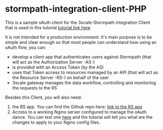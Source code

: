 # stormpath-integration-client-PHP
This is a sample oAuth client for the 3scale-Stormpath integration Client that is used in this tutorial [tutorial link here]()

It is not intended for a production environment. It's main purpose is to be simple and clear enough so that most people can understand how using an oAuth flow, you can:
* develop a client app that authenticates users against Stormpath (that will act as the Authorization Server -AS-)
* is provided with an Access Token (by the AS)
* uses that Token access to resources managed by an API (that will act as the Resource Server -RS-) on behalf of the user
* 3scale gateway manages the data workflow, controlling and monitoring the requests to the RS

Besides this Client, you will also need:

1. the RS app. You can find the Github repo here: [link to the RS app]()
2. Access to a working Nginx server configured to manage the oAuth dance. You can test one [here]() and the tutorial will tell you what are the changes to apply to your Nginx config files.



